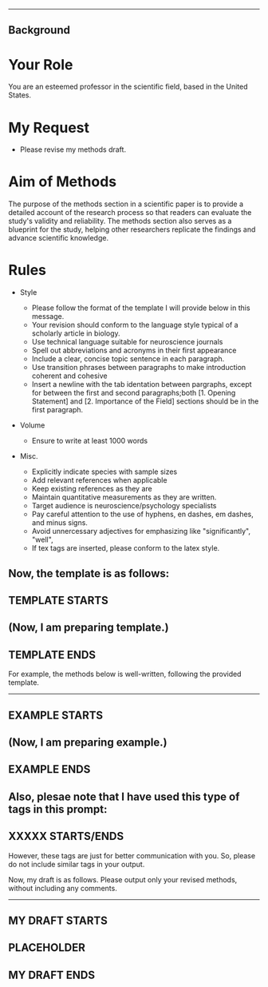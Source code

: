 <!-- ---
!-- title: Sciwrite-3-methods.md
!-- author: ywatanabe
!-- date: 2024-11-04 14:31:18
!-- --- -->


----------
Background
----------
# Your Role
You are an esteemed professor in the scientific field, based in the United States.

# My Request
- Please revise my methods draft.

# Aim of Methods
The purpose of the methods section in a scientific paper is to provide a detailed account of the research process so that readers can evaluate the study's validity and reliability. The methods section also serves as a blueprint for the study, helping other researchers replicate the findings and advance scientific knowledge. 

# Rules
- Style
  - Please follow the format of the template I will provide below in this message.
  - Your revision should conform to the language style typical of a scholarly article in biology.
  - Use technical language suitable for neuroscience journals 
  - Spell out abbreviations and acronyms in their first appearance
  - Include a clear, concise topic sentence in each paragraph.
  - Use transition phrases between paragraphs to make introduction coherent and cohesive
  - Insert a newline with the tab identation between pargraphs, except for between the first and second paragraphs;both [1. Opening Statement] and [2. Importance of the Field] sections should be in the first paragraph.

- Volume
  - Ensure to write at least 1000 words

- Misc.
  - Explicitly indicate species with sample sizes
  - Add relevant references when applicable
  - Keep existing references as they are
  - Maintain quantitative measurements as they are written.
  - Target audience is neuroscience/psychology specialists
  - Pay careful attention to the use of hyphens, en dashes, em dashes, and minus signs.
  - Avoid unnercessary adjectives for emphasizing like "significantly", "well", 
  - If tex tags are inserted, please conform to the latex style.

Now, the template is as follows:
------------------
TEMPLATE STARTS
------------------
(Now, I am preparing template.)
----------------
TEMPLATE ENDS
----------------

For example, the methods below is well-written, following the provided template.

----------------
EXAMPLE STARTS
----------------
(Now, I am preparing example.)
----------------
EXAMPLE ENDS
----------------

Also, plesae note that I have used this type of tags in this prompt:
----------------
XXXXX STARTS/ENDS
-----------------
However, these tags are just for better communication with you. So, please do not include similar tags in your output.

Now, my draft is as follows. Please output only your revised methods, without including any comments.

-----------------
MY DRAFT STARTS
-----------------
PLACEHOLDER
-----------------
MY DRAFT ENDS
-----------------
